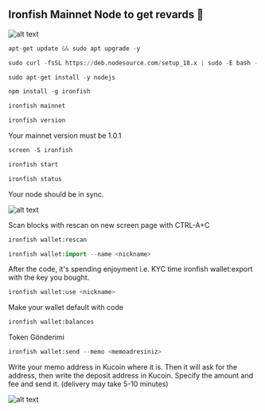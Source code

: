 ## Ironfish Mainnet Node to get revards 🎉


![alt text](https://i.hizliresim.com/3zs1d10.png)

```python
apt-get update && sudo apt upgrade -y
```

```python
sudo curl -fsSL https://deb.nodesource.com/setup_18.x | sudo -E bash -
```

```python
sudo apt-get install -y nodejs
```

```python
npm install -g ironfish 
```

```python
ironfish mainnet
```

```python
ironfish version
```
Your mainnet version must be 1.0.1


```python
screen -S ironfish
```

```python
ironfish start
```

```python
ironfish status
```


Your node should be in sync.

![alt text](https://i.hizliresim.com/fkf1sxu.png)


Scan blocks with rescan on new screen page with CTRL-A+C

```python
ironfish wallet:rescan
```

```python
ironfish wallet:import --name <nickname>
```

After the code, it's spending enjoyment i.e. KYC time ironfish wallet:export <nickname> with the key you bought.
  
```python
ironfish wallet:use <nickname>
```
  
Make your wallet default with code
  
```python  
ironfish wallet:balances
```
  
Token Gönderimi
  
```python
ironfish wallet:send --memo <memoadresiniz>
```
  
<memoadresiniz> Write your memo address in Kucoin where it is. Then it will ask for the address, then write the deposit address in Kucoin. Specify the amount and fee and send it. (delivery may take 5-10 minutes)
  
![alt text](https://i.hizliresim.com/57t0hyu.png)

